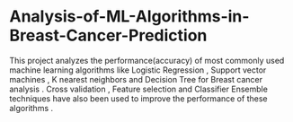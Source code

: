 # Analysis-of-ML-Algorithms-in-Breast-Cancer-Prediction </br>
This project analyzes the performance(accuracy) of most commonly used machine learning algorithms like Logistic Regression , Support vector machines , K nearest neighbors and Decision Tree for Breast cancer analysis . Cross validation , Feature selection and Classifier Ensemble techniques have also been used to improve the performance of these algorithms .
